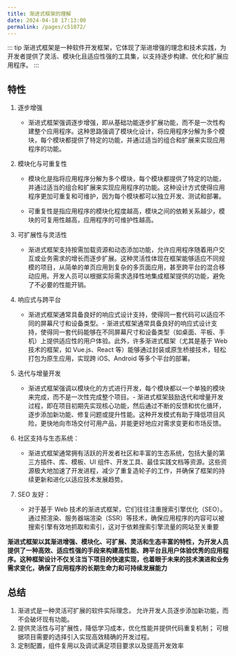 ```yaml
---
title: 渐进式框架的理解
date: 2024-04-18 17:13:00
permalink: /pages/c51072/
---
```


::: tip
渐进式框架是一种软件开发框架，它体现了渐进增强的理念和技术实践，为开发者提供了灵活、模块化且适应性强的工具集，以支持逐步构建、优化和扩展应用程序。
:::

## 特性

1. 逐步增强

   - 渐进式框架强调逐步增强，即从基础功能逐步扩展功能，而不是一次性构建整个应用程序。这种思路强调了模块化设计，将应用程序分解为多个模块，每个模块都提供了特定的功能，并通过适当的组合和扩展来实现应用程序的功能。

2. 模块化与可重复性

   - 模块化是指将应用程序分解为多个模块，每个模块都提供了特定的功能，并通过适当的组合和扩展来实现应用程序的功能。这种设计方式使得应用程序更加可重复和可维护，因为每个模块都可以独立开发、测试和部署。

   - 可重复性是指应用程序的模块化程度越高，模块之间的依赖关系越少，模块的可复用性越高，应用程序的可维护性越高。

3. 可扩展性与灵活性

   - 渐进式框架支持按需加载资源和动态添加功能，允许应用程序随着用户交互或业务需求的增长而逐步扩展。这种灵活性体现在框架能够适应不同规模的项目，从简单的单页应用到复杂的多页面应用，甚至跨平台的混合移动应用。开发人员可以根据实际需求选择性地集成框架提供的功能，避免了不必要的性能开销。

4. 响应式与跨平台

   - 渐进式框架通常具备良好的响应式设计支持，使得同一套代码可以适应不同的屏幕尺寸和设备类型。- 渐进式框架通常具备良好的响应式设计支持，使得同一套代码能够在不同屏幕尺寸和设备类型（如桌面、平板、手机）上提供适应性的用户体验。此外，许多渐进式框架（尤其是基于 Web 技术的框架，如 Vue.js、React 等）能够通过封装或原生桥接技术，轻松打包为原生应用，实现跨 iOS、Android 等多个平台的部署。

5. 迭代与增量开发

   - 渐进式框架强调以模块化的方式进行开发，每个模块都以一个单独的模块来完成，而不是一次性完成整个项目。- 渐进式框架鼓励迭代和增量开发过程，即在项目初期先实现核心功能，然后通过不断的反馈和优化循环，逐步添加新功能、修复问题或提升性能。这种开发模式有助于降低项目风险，更快地向市场交付可用产品，并能更好地应对需求变更和市场反馈。

6. 社区支持与生态系统：

   - 渐进式框架通常拥有活跃的开发者社区和丰富的生态系统，包括大量的第三方插件、库、模板、UI 组件、开发工具、最佳实践文档等资源。这些资源极大地加速了开发进程，减少了重复造轮子的工作，并确保了框架的持续更新和进化以适应技术发展趋势。

7. SEO 友好：

   - 对于基于 Web 技术的渐进式框架，它们往往注重搜索引擎优化（SEO）。通过预渲染、服务器端渲染（SSR）等技术，确保应用程序的内容可以被搜索引擎有效地抓取和索引，这对于依赖搜索引擎流量的网站至关重要

**渐进式框架以其渐进增强、模块化、可扩展、灵活和生态丰富的特性，为开发人员提供了一种高效、适应性强的手段来构建高性能、跨平台且用户体验优秀的应用程序。这种框架设计不仅关注当下项目的快速实现，也着眼于未来的技术演进和业务需求变化，确保了应用程序的长期生命力和可持续发展能力**

## 总结

1. 渐进式是一种灵活可扩展的软件实际理念， 允许开发人员逐步添加新功能，而不会破坏现有功能。
2. 提供灵活性与可扩展性，降低学习成本，优化性能并提供代码重复机制； 可根据项目需要的选择引入实现高效精确的开发过程。
3. 定制配置，组件复用以及调试满足项目要求以及提高开发效率
